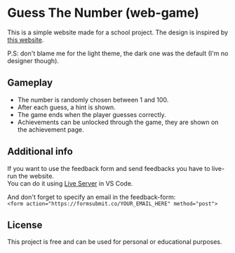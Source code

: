 # Guess The Number (web-game)
This is a simple website made for a school project.
The design is inspired by [this website](https://www.mathsisfun.com/games/guess_number.html).

P.S: don't blame me for the light theme, the dark one was the default (I'm no designer though).

## Gameplay
- The number is randomly chosen between 1 and 100.
- After each guess, a hint is shown.
- The game ends when the player guesses correctly.
- Achievements can be unlocked through the game, they are shown on the achievement page.

## Additional info
If you want to use the feedback form and send feedbacks you have to live-run the website.  
You can do it using [Live Server](https://marketplace.visualstudio.com/items?itemName=ritwickdey.LiveServer) in VS Code.  

And don't forget to specify an email in the feedback-form:  
```<form action="https://formsubmit.co/YOUR_EMAIL_HERE" method="post">```

## License
This project is free and can be used for personal or educational purposes.
